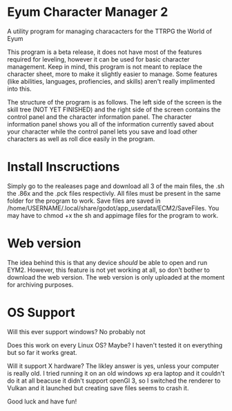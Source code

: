 # Eyum Character Manager 2
A utility program for managing characacters for the TTRPG the World of Eyum


This program is a beta release, it does not have most of the features required for leveling, however it can be used for basic character management. Keep in mind, this program is not meant to replace the character sheet, more to make it slightly easier to manage. Some features (like abilities, languages, profiencies, and skills) aren't really implimented into this.

The structure of the program is as follows. The left side of the screen is the skill tree (NOT YET FINISHED) and the right side of the screen contains the control panel and the character information panel. The character information panel shows you all of the information currently saved about your character while the control panel lets you save and load other characters as well as roll dice easily in the program. 

# Install Inscructions
Simply go to the realeases page and download all 3 of the main files, the .sh the .86x and the .pck files respectivly. All files must be present in the same folder for the program to work. 
Save files are saved in /home/USERNAME/.local/share/godot/app_userdata/ECM2/SaveFiles. 
You may have to chmod +x the sh and appimage files for the program to work.

# Web version
The idea behind this is that any device *should* be able to open and run EYM2. However, this feature is not yet working at all, so don't bother to download the web version. The web version is only uploaded at the moment for archiving purposes. 

# OS Support
Will this ever support windows?
  No probably not

Does this work on every Linux OS?
  Maybe? I haven't tested it on everything but so far it works great.

Will it support X hardware?
  The likley answer is yes, unless your computer is really old. I tried running it on an old windows xp era laptop and it couldn't do it at all beacuse it didn't support openGl 3, so I switched the renderer to Vulkan and it launched but creating save files seems to crash it. 

Good luck and have fun!

